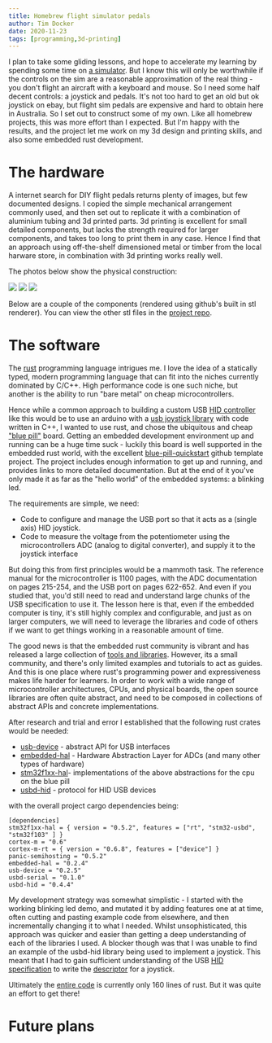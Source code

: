 ```yaml
---
title: Homebrew flight simulator pedals
author: Tim Docker
date: 2020-11-23
tags: [programming,3d-printing]
---
```


I plan to take some gliding lessons, and hope to accelerate my learning by spending some time
on [a simulator][condor2]. But I know this will only be worthwhile if the controls on the sim
are a reasonable approximation of the real thing - you don't flight an aircraft with a keyboard
and mouse. So I need some half decent controls: a joystick and pedals. It's not too hard to get
an old but ok joystick on ebay, but flight sim pedals are expensive and hard to obtain here in
Australia. So I set out to construct some of my own. Like all homebrew projects, this was more
effort than I expected. But I'm happy with the results, and the project let me work on my 3d
design and printing skills, and also some embedded rust development.


# The hardware

A internet search for DIY flight pedals returns plenty of images, but few documented designs. I
copied the simple mechanical arrangement commonly used, and then set out to replicate it with
a combination of aluminium tubing and 3d printed parts. 3d printing is excellent for small
detailed components, but lacks the strength required for larger components, and takes too long
to print them in any case. Hence I find that an approach using off-the-shelf dimensioned metal or
timber from the local harware store, in combination with 3d printing works really well.

The photos below show the physical construction:

![](/posts/2020-11-23-fsim-pedals/IMG_022.JPEG)
![](/posts/2020-11-23-fsim-pedals/IMG_023.JPEG)
![](/posts/2020-11-23-fsim-pedals/IMG_024.JPEG)

Below are a couple of the components (rendered using github's built in stl renderer). You can view the
other stl files in the [project repo][3dprinting]. 

<script src="https://embed.github.com/view/3d/timbod7/fsim-pedals/master/3d-printing/lever-disk.stl"></script>
<script src="https://embed.github.com/view/3d/timbod7/fsim-pedals/master/3d-printing/lever-mount.stl"></script>

[3dprinting]:https://github.com/timbod7/fsim-pedals/tree/master/3d-printing

# The software

The [rust][] programming language intrigues me. I love the idea of a statically typed, modern
programming language that can fit into the niches currently dominated by C/C++. High performance
code is one such niche, but another is the ability to run "bare metal" on cheap microcontrollers.

Hence while a common approach to building a custom USB [HID controller][hid] like this would be
to use an arduino with a [usb joystick library][ajoystick] with code written in C++, I wanted
to use rust, and chose the ubiquitous and cheap ["blue pill"][bluepill] board. Getting an embedded
development environment up and running can be a huge time suck - luckily this board is well supported
in the embedded rust world, with the excellent [blue-pill-quickstart][] github template project.
The project includes enough information to get up and running, and provides links to more detailed
documentation. But at the end of it you've only made it as far as the "hello world" of the embedded
systems: a blinking led.

The requirements are simple, we need:

* Code to configure and manage the USB port so that it acts as a (single axis) HID joystick.
* Code to measure the voltage from the potentiometer using the microcontrollers ADC (analog
  to digital converter), and supply it to the joystick interface

But doing this from first principles would be a mammoth task. The reference manual for the microcontroller
is 1100 pages, with the ADC documentation on pages 215-254, and the USB port on pages 622-652. And 
even if you studied that, you'd still need to read and understand large chunks of the USB specification
to use it. The lesson here is that, even if the embedded computer is tiny, it's still highly complex
and configurable, and just as on larger computers, we will need to leverage the libraries and code of
others if we want to get things working in a reasonable amount of time.

The good news is that the embedded rust community is vibrant and has released a large
collection of [tools and libraries][1]. However, its a small community, and there's only limited examples and tutorials
to act as guides. And this is one place where rust's programming power and expressiveness makes life
harder for learners. In order to work with a wide range of microcontroller architectures, CPUs, and physical
boards, the open source libraries are often quite abstract, and need to be composed in collections
of abstract APIs and concrete implementations.

After research and trial and error I established that the following rust crates would be needed:

* [usb-device][] - abstract API for USB interfaces
* [embedded-hal][] - Hardware Abstraction Layer for ADCs (and many other types of hardware)
* [stm32f1xx-hal][]- implementations of the above abstractions for the cpu on the blue pill
* [usbd-hid][] - protocol for HID USB devices

with the overall project cargo dependencies being:

```
[dependencies]
stm32f1xx-hal = { version = "0.5.2", features = ["rt", "stm32-usbd", "stm32f103" ] }
cortex-m = "0.6"
cortex-m-rt = { version = "0.6.8", features = ["device"] }
panic-semihosting = "0.5.2"
embedded-hal = "0.2.4"
usb-device = "0.2.5"
usbd-serial = "0.1.0"
usbd-hid = "0.4.4"
```

My development strategy was somewhat simplistic - I started with the working blinking led demo, and mutated
it by adding features one at at time, often cutting and pasting example code from elsewhere, and then
incrementally changing it to what I needed. Whilst unsophisticated, this approach was quicker and
easier than getting a deep understanding of each of the libraries I used. A blocker though was that I was unable
to find an example of the usbd-hid library being used to implement a joystick. This meant that I had
to gain sufficient understanding of the USB [HID specification][hiddef] to write the [descriptor][joydesc]
for a joystick.

Ultimately the [entire code][rustsrc] is currently only 160 lines of rust. But it was quite an effort to get there!

# Future plans

[condor2]:https://www.condorsoaring.com/
[rust]:https://www.rust-lang.org/
[hid]:https://en.wikipedia.org/wiki/USB_human_interface_device_class
[ajoystick]:https://github.com/MHeironimus/ArduinoJoystickLibrary
[bluepill]:https://jeelabs.org/article/1649a/
[blue-pill-quickstart]:https://github.com/TeXitoi/blue-pill-quickstart
[st32f1-ref]:https://www.google.com/url?sa=t&rct=j&q=&esrc=s&source=web&cd=&ved=2ahUKEwjsio6yxJjtAhXkzjgGHczLBdwQFjAAegQIBRAC&url=https%3A%2F%2Fwww.st.com%2Fresource%2Fen%2Freference_manual%2Fcd00171190-stm32f101xx-stm32f102xx-stm32f103xx-stm32f105xx-and-stm32f107xx-advanced-arm-based-32-bit-mcus-stmicroelectronics.pdf&usg=AOvVaw2kF0T1D3TzsgvgnX7fvMku

[usb-device]:https://crates.io/crates/usb-device
[usbd-hid]:https://crates.io/crates/usbd-hid
[embedded-hal]:https://crates.io/crates/embedded-hal
[stm32f1xx-hal]:https://crates.io/crates/stm32f1xx-hal
[joydesc]:https://github.com/timbod7/fsim-pedals/blob/master/software/fs-pedals/src/joystick.rs
[hiddef]:https://www.usb.org/document-library/device-class-definition-hid-111
[rustsrc]:https://github.com/timbod7/fsim-pedals/tree/master/software/fs-pedals/src

[1]:https://github.com/rust-embedded/awesome-embedded-rust

